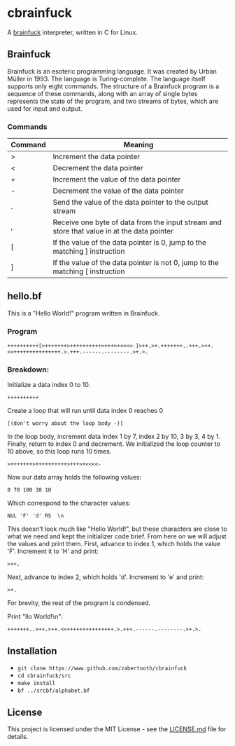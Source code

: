 # cbrainfuck
A [brainfuck](https://en.wikipedia.org/wiki/Brainfuck) interpreter, written in C for Linux.

## Brainfuck
Brainfuck is an esoteric programming language. It was created by Urban Müller in 1993. The language is Turing-complete. The language itself supports only eight commands. The structure of a Brainfuck program is a sequence of these commands, along with an array of single bytes represents the state of the program, and two streams of bytes, which are used for input and output.

### Commands
Command | Meaning
------- | ------- 
>       | Increment the data pointer
<       | Decrement the data pointer
+       | Increment the value of the data pointer
-       | Decrement the value of the data pointer
.       | Send the value of the data pointer to the output stream
,       | Receive one byte of data from the input stream and store that value in at the data pointer
[       | If the value of the data pointer is 0, jump to the matching ] instruction
]       | If the value of the data pointer is not 0, jump to the matching [ instruction

## hello.bf
This is a "Hello World!" program written in Brainfuck.

### Program

    ++++++++++[>+++++++>++++++++++>+++>+<<<<-]>++.>+.+++++++..+++.>++.<<+++++++++++++++.>.+++.------.--------.>+.>.
    
### Breakdown:

Initialize a data index 0 to 10.

    ++++++++++
    
Create a loop that will run until data index 0 reaches 0

    [(don't worry about the loop body -)]
    
In the loop body, increment data index 1 by 7, index 2 by 10, 3 by 3, 4 by 1. Finally, return to index 0 and decrement. We initialized the loop counter to 10 above, so this loop runs 10 times.

    >+++++++>++++++++++>+++>+<<<<-

Now our data array holds the following values:

    0 70 100 30 10
    
Which correspond to the character values:

    NUL 'F' 'd' RS  \n
    
This doesn't look much like "Hello World!", but these characters are close to what we need and kept the initializer code brief. From here on we will adjust the values and print them.
First, advance to index 1, which holds the value 'F'. Increment it to 'H' and print:

    >++.

Next, advance to index 2, which holds 'd'. Increment to 'e' and print:

    >+.
    
For brevity, the rest of the program is condensed. 

Print "llo World!\n":

    +++++++..+++.>++.<<+++++++++++++++.>.+++.------.--------.>+.>.

## Installation
* `git clone https://www.github.com/zabertooth/cbrainfuck`
* `cd cbrainfuck/src`
* `make install`
* `bf ../srcbf/alphabet.bf`

## License
This project is licensed under the MIT License - see the [LICENSE.md](LICENSE.md) file for details.
